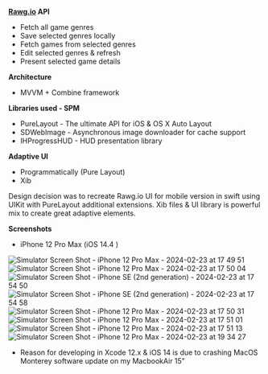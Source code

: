 
**[Rawg.io](https://rawg.io/) API**

* Fetch all game genres
* Save selected genres locally
* Fetch games from selected genres
* Edit selected genres & refresh 
* Present selected game details

**Architecture**
* MVVM + Combine framework

**Libraries used - SPM**

* PureLayout - The ultimate API for iOS & OS X Auto Layout
* SDWebImage - Asynchronous image downloader for cache support
* IHProgressHUD - HUD presentation library

**Adaptive UI**

* Programmatically (Pure Layout)
* Xib

Design decision was to recreate Rawg.io UI for mobile version in swift using UIKit with PureLayout additional extensions. Xib files & UI library is powerful mix to create great adaptive elements.

**Screenshots**

* iPhone 12 Pro Max (iOS 14.4 )

![Simulator Screen Shot - iPhone 12 Pro Max - 2024-02-23 at 17 49 51](https://github.com/Peroi7/iOS-GameApp/assets/50051000/cc6ea381-aadb-4abd-b4f4-4144b580bdbe)
![Simulator Screen Shot - iPhone 12 Pro Max - 2024-02-23 at 17 50 04](https://github.com/Peroi7/iOS-GameApp/assets/50051000/cf1f2447-67e5-49d1-ab9a-1e9b3602500d)
![Simulator Screen Shot - iPhone SE (2nd generation) - 2024-02-23 at 17 54 50](https://github.com/Peroi7/iOS-GameApp/assets/50051000/af5896bf-a86a-4989-8a4f-0a1d24232e78)
![Simulator Screen Shot - iPhone SE (2nd generation) - 2024-02-23 at 17 54 58](https://github.com/Peroi7/iOS-GameApp/assets/50051000/5c4892fc-f233-4e6c-99ce-edfa907647fb)
![Simulator Screen Shot - iPhone 12 Pro Max - 2024-02-23 at 17 50 31](https://github.com/Peroi7/iOS-GameApp/assets/50051000/9e0b234d-4820-4814-b231-691d79105a72)
![Simulator Screen Shot - iPhone 12 Pro Max - 2024-02-23 at 17 51 01](https://github.com/Peroi7/iOS-GameApp/assets/50051000/fdec4817-b94b-420e-9ad6-721dfc2c5234)
![Simulator Screen Shot - iPhone 12 Pro Max - 2024-02-23 at 17 51 13](https://github.com/Peroi7/iOS-GameApp/assets/50051000/fde6947a-fe2b-44e2-a895-639153719792)
![Simulator Screen Shot - iPhone 12 Pro Max - 2024-02-23 at 19 34 27](https://github.com/Peroi7/iOS-GameApp/assets/50051000/db47a6e7-98f8-41d1-afce-70dddf2bb222)

- Reason for developing in Xcode 12.x & iOS 14 is due to crashing MacOS Monterey software update on my MacbookAir 15"
